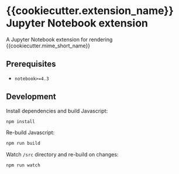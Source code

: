# {{cookiecutter.extension_name}} Jupyter Notebook extension

A Jupyter Notebook extension for rendering {{cookiecutter.mime_short_name}}

## Prerequisites

* `notebook>=4.3`

## Development

Install dependencies and build Javascript:

```bash
npm install
```

Re-build Javascript:

```bash
npm run build
```

Watch `/src` directory and re-build on changes:

```bash
npm run watch
```
